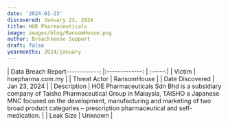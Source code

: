 ```yaml
---
date: '2024-01-23'
discovered: January 23, 2024
title: HOE Pharmaceuticals
image: images/blog/RansomHouse.png
author: Breachsense Support
draft: false
yearmonths: 2024/january
---
```


| Data Breach Report------------:     |:-------------:    | :-----:|
| Victim      | hoepharma.com.my      | 
| Threat Actor      | RansomHouse      | 
| Date Discovered      | Jan 23, 2024      | 
| Description      | HOE Pharmaceuticals Sdn Bhd is a subsidiary company of Taisho Pharmaceutical Group in Malaysia, TAISHO a Japanese MNC focused on the development, manufacturing and marketing of two broad product categories – prescription pharmaceutical and self-medication.      | 
| Leak Size      | Unknown      | 

